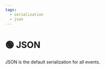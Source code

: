```yaml
---
tags:
  - serialization
  - json
---
```


# 🟢 JSON

JSON is the default serialization for all events.
